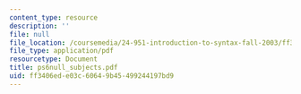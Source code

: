 ```yaml
---
content_type: resource
description: ''
file: null
file_location: /coursemedia/24-951-introduction-to-syntax-fall-2003/ff3406ede03c60649b45499244197bd9_ps6null_subjects.pdf
file_type: application/pdf
resourcetype: Document
title: ps6null_subjects.pdf
uid: ff3406ed-e03c-6064-9b45-499244197bd9
---
```

